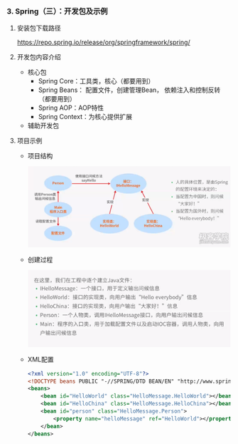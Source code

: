 ### 3. Spring（三）：开发包及示例

1. 安装包下载路径

   https://repo.spring.io/release/org/springframework/spring/

2. 开发包内容介绍

   * 核心包
     * Spring Core：工具类，核心（都要用到）
     * Spring Beans： 配置文件，创建管理Bean， 依赖注入和控制反转（都要用到）
     * Spring AOP：AOP特性
     * Spring Context：为核心提供扩展
   * 辅助开发包

3. 项目示例

   * 项目结构

     ![3.1](images/3.1.png)

   * 创建过程

     ![3.2](images/3.2.png)

   * XML配置

     ```xml
     <?xml version="1.0" encoding="UTF-8"?>
     <!DOCTYPE beans PUBLIC "-//SPRING/DTD BEAN/EN" "http://www.springframework.org/dtd/spring-beans.dtd">
     <beans>
         <bean id="HelloWorld" class="HelloMessage.HelloWorld"></bean>
         <bean id="HelloChina" class="HelloMessage.HelloChina"></bean>
         <bean id="person" class="HelloMessage.Person">
             <property name="helloMessage" ref="HelloWorld"></property>
         </bean>
     </beans>
     ```

     ​

     ​